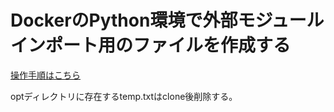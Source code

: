 # DockerのPython環境で外部モジュールインポート用のファイルを作成する

[操作手順はこちら](https://zenn.dev/fujimoto/articles/8aa786a1fcdfca)

optディレクトリに存在するtemp.txtはclone後削除する。
